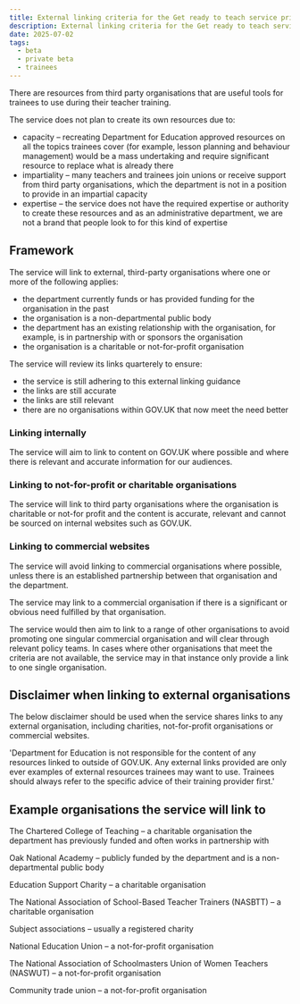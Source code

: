 ```yaml
---
title: External linking criteria for the Get ready to teach service private beta
description: External linking criteria for the Get ready to teach service private beta, providing editorial content to support a sample cohort of trainees starting in the 2025/26 academic year.
date: 2025-07-02
tags:
  - beta
  - private beta
  - trainees
---
```


There are resources from third party organisations that are useful tools for trainees to use during their teacher training.

The service does not plan to create its own resources due to:

* capacity – recreating Department for Education approved resources on all the topics trainees cover (for example, lesson planning and behaviour management) would be a mass undertaking and require significant resource to replace what is already there
* impartiality – many teachers and trainees join unions or receive support from third party organisations, which the department is not in a position to provide in an impartial capacity
* expertise – the service does not have the required expertise or authority to create these resources and as an administrative department, we are not a brand that people look to for this kind of expertise

## Framework

The service will link to external, third-party organisations where one or more of the following applies:

* the department currently funds or has provided funding for the organisation in the past
* the organisation is a non-departmental public body
* the department has an existing relationship with the organisation, for example, is in partnership with or sponsors the organisation
* the organisation is a charitable or not-for-profit organisation

The service will review its links quarterely to ensure:

* the service is still adhering to this external linking guidance
* the links are still accurate
* the links are still relevant
* there are no organisations within GOV.UK that now meet the need better

### Linking internally

The service will aim to link to content on GOV.UK where possible and where there is relevant and accurate information for our audiences.

### Linking to not-for-profit or charitable organisations

The service will link to third party organisations where the organisation is charitable or not-for profit and the content is accurate, relevant and cannot be sourced on internal websites such as GOV.UK.  

### Linking to commercial websites

The service will avoid linking to commercial organisations where possible, unless there is an established partnership between that organisation and the department.

The service may link to a commercial organisation if there is a significant or obvious need fulfilled by that organisation.

The service would then aim to link to a range of other organisations to avoid promoting one singular commercial organisation and will clear through relevant policy teams. In cases where other organisations that meet the criteria are not available, the service may in that instance only provide a link to one single organisation.

## Disclaimer when linking to external organisations

The below disclaimer should be used when the service shares links to any external organisation, including charities, not-for-profit organisations or commercial websites.  

'Department for Education is not responsible for the content of any resources linked to outside of GOV.UK. Any external links provided are only ever examples of external resources trainees may want to use. Trainees should always refer to the specific advice of their training provider first.'

## Example organisations the service will link to

The Chartered College of Teaching – a charitable organisation the department has previously funded and often works in partnership with

Oak National Academy – publicly funded by the department and is a non-departmental public body

Education Support Charity – a charitable organisation

The National Association of School-Based Teacher Trainers (NASBTT) – a charitable organisation

Subject associations – usually a registered charity

National Education Union – a not-for-profit organisation

The National Association of Schoolmasters Union of Women Teachers (NASWUT) – a not-for-profit organisation

Community trade union – a not-for-profit organisation
